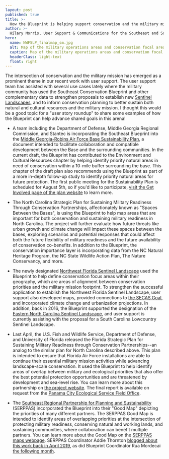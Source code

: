 ```yaml
---
layout: post
published: true
title: >-
  How the Blueprint is helping support conservation and the military mission
author: >-
  Hilary Morris, User Support & Communications for the Southeast and South Atlantic Blueprints
hero:
  name: NWFSLP_finalmap_sm.jpg
  alt: Map of the military operations areas and conservation focal areas within the proposed Northwest Florida Sentinel Landscape.
  caption: Map of the military operations areas and conservation focal areas within the recently designated <a href="https://sentinellandscapes.org/landscapes/northwest-florida/">Northwest Florida Sentinel Landscape</a>. Conservation focal areas incorporated data from the Southeast Conservation Blueprint, Florida Ecological Greenways Network, and the military mission footprint.
  headerClass: light-text
  float: right
---
```

The intersection of conservation and the military mission has emerged as a prominent theme in our recent work with user support. The user support team has assisted with several use cases lately where the military community has used the Southeast Conservation Blueprint and other complementary data to strengthen proposals to establish new [Sentinel Landscapes](https://sentinellandscapes.org/), and to inform conservation planning to better sustain both natural and cultural resources and the military mission. I thought this would be a good topic for a "user story roundup" to share some examples of how the Blueprint can help advance shared goals in this arena!<!--more-->

- A team including the Department of Defense, Middle Georgia Regional Commission, and Stantec is incorporating the Southeast Blueprint into the [Middle Georgia-Robins Air Force Base Sustainability Plan](https://www.robinsafbsp.com/), a document intended to facilitate collaboration and compatible development between the Base and the surrounding communities. In the current draft, the Blueprint has contributed to the Environment and Cultural Resources chapter by helping identify priority natural areas in need of conservation within a 10-mile buffer surrounding the base. This chapter of the draft plan also recommends using the Blueprint as part of a more in-depth follow-up study to identify priority natural areas for future protection. The first public meeting for the Sustainability Plan is scheduled for August 5th, so if you'd like to participate, [visit the Get Involved page of the plan website](https://www.robinsafbsp.com/get-involved) to learn more.

- The North Carolina Strategic Plan for Sustaining Military Readiness Through Conservation Partnerships, affectionately known as "Spaces Between the Bases", is using the Blueprint to help map areas that are important for both conservation and sustaining military readiness in North Carolina. The project will further evaluate how future threats like urban growth and climate change will impact these spaces between the bases, exploring scenarios and potential responses that could affect both the future flexibility of military readiness and the future availability of conservation co-benefits. In addition to the Blueprint, the conservation importance layer is incorporating data from the NC Natural Heritage Program, the NC State Wildlife Action Plan, The Nature Conservancy, and more.

- The newly designated [Northwest Florida Sentinel Landscape](https://sentinellandscapes.org/landscapes/northwest-florida/) used the Blueprint to help define conservation focus areas within their geography, which are areas of alignment between conservation priorities and the military mission footprint. To strengthen the successful application to establish the Northwest Florida Sentinel Landscape, user support also developed maps, provided connections to [the SECAS Goal](https://secassoutheast.org/our-goal), and incorporated climate change and urbanization projections. In addition, back in 2016, the Blueprint supported the designation of the [Eastern North Carolina Sentinel Landscape](https://sentinellandscapes.org/landscapes/eastern-north-carolina), and user support is currently assisting with the proposal for a South Carolina Lowcountry Sentinel Landscape.
 
- Last April, the U.S. Fish and Wildlife Service, Department of Defense, and University of Florida released the Florida Strategic Plan for Sustaining Military Readiness through Conservation Partnerships--an analog to the similar plan for North Carolina described above. This plan is intended to ensure that Florida Air Force installations are able to continue their essential military mission activities while advancing landscape-scale conservation. It used the Blueprint to help identify areas of overlap between military and ecological priorities that also offer the best potential protection opportunities and are threatened by development and sea-level rise. You can learn more about this partnership on [the project website](https://www.fws.gov/project/partnering-us-air-force-florida). The final report is available on request from the [Panama City Ecological Service Field Office](https://www.fws.gov/office/florida-ecological-services).

- The [Southeast Regional Partnership for Planning and Sustainability](https://serppas.org/) (SERPPAS) incorporated the Blueprint into their "Good Map" depicting the priorities of many different partners. The SERPPAS Good Map is intended to identify areas of overlapping priorities at the intersection of protecting military readiness, conserving natural and working lands, and sustaining communities, where collaboration can benefit multiple partners. You can learn more about the Good Map on the [SERPPAS maps webpage](https://serppas.org/maps/). SERPPAS Coordinator Addie Thornton [blogged about this work back in April 2019](https://secassoutheast.org/2019/04/15/Developing-the-Good-Map-for-the-Southeast-Regional-Partnership-for-Planning-and-Sustainability.html), as did Blueprint Coordinator Rua Mordecai [the following month](https://secassoutheast.org/2019/05/08/Improving-the-Blueprint-and-user-support-through-the-SERPPAS-Good-Map.html).
